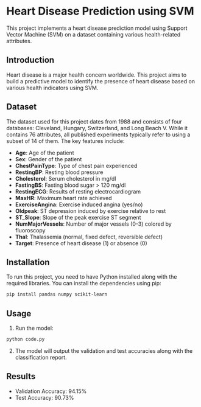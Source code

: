 # Heart Disease Prediction using SVM

This project implements a heart disease prediction model using Support Vector Machine (SVM) on a dataset containing various health-related attributes.

## Introduction
Heart disease is a major health concern worldwide. This project aims to build a predictive model to identify the presence of heart disease based on various health indicators using SVM.

## Dataset
The dataset used for this project dates from 1988 and consists of four databases: Cleveland, Hungary, Switzerland, and Long Beach V. While it contains 76 attributes, all published experiments typically refer to using a subset of 14 of them. The key features include:

- **Age**: Age of the patient
- **Sex**: Gender of the patient
- **ChestPainType**: Type of chest pain experienced
- **RestingBP**: Resting blood pressure
- **Cholesterol**: Serum cholesterol in mg/dl
- **FastingBS**: Fasting blood sugar > 120 mg/dl
- **RestingECG**: Results of resting electrocardiogram
- **MaxHR**: Maximum heart rate achieved
- **ExerciseAngina**: Exercise induced angina (yes/no)
- **Oldpeak**: ST depression induced by exercise relative to rest
- **ST_Slope**: Slope of the peak exercise ST segment
- **NumMajorVessels**: Number of major vessels (0-3) colored by fluoroscopy
- **Thal**: Thalassemia (normal, fixed defect, reversible defect)
- **Target**: Presence of heart disease (1) or absence (0)

## Installation
To run this project, you need to have Python installed along with the required libraries. You can install the dependencies using pip:

```bash
pip install pandas numpy scikit-learn
```

## Usage
 1. Run the model:

```bash
python code.py
```
 2. The model will output the validation and test accuracies along with the classification report.

## Results
* Validation Accuracy: 94.15%
* Test Accuracy: 90.73%
